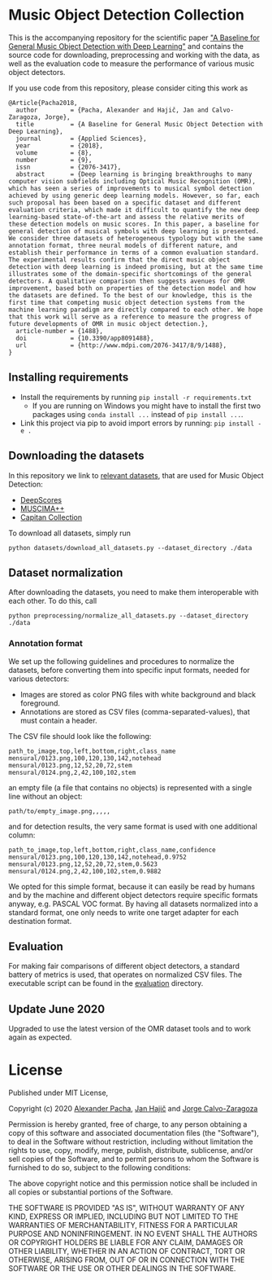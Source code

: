 # Music Object Detection Collection

This is the accompanying repository for the scientific paper ["A Baseline for General Music Object Detection with Deep Learning"](https://www.mdpi.com/2076-3417/8/9/1488) and contains the source code for downloading, preprocessing and working with the data, as well as the evaluation code to measure the performance of various music object detectors.

If you use code from this repository, please consider citing this work as 

```
@Article{Pacha2018,
  author         = {Pacha, Alexander and Hajič, Jan and Calvo-Zaragoza, Jorge},
  title          = {A Baseline for General Music Object Detection with Deep Learning},
  journal        = {Applied Sciences},
  year           = {2018},
  volume         = {8},
  number         = {9},
  issn           = {2076-3417},
  abstract       = {Deep learning is bringing breakthroughs to many computer vision subfields including Optical Music Recognition (OMR), which has seen a series of improvements to musical symbol detection achieved by using generic deep learning models. However, so far, each such proposal has been based on a specific dataset and different evaluation criteria, which made it difficult to quantify the new deep learning-based state-of-the-art and assess the relative merits of these detection models on music scores. In this paper, a baseline for general detection of musical symbols with deep learning is presented. We consider three datasets of heterogeneous typology but with the same annotation format, three neural models of different nature, and establish their performance in terms of a common evaluation standard. The experimental results confirm that the direct music object detection with deep learning is indeed promising, but at the same time illustrates some of the domain-specific shortcomings of the general detectors. A qualitative comparison then suggests avenues for OMR improvement, based both on properties of the detection model and how the datasets are defined. To the best of our knowledge, this is the first time that competing music object detection systems from the machine learning paradigm are directly compared to each other. We hope that this work will serve as a reference to measure the progress of future developments of OMR in music object detection.},
  article-number = {1488},
  doi            = {10.3390/app8091488},
  url            = {http://www.mdpi.com/2076-3417/8/9/1488},
}
```

## Installing requirements

- Install the requirements by running `pip install -r requirements.txt`
    - If you are running on Windows you might have to install the first two packages using `conda install ...` instead of `pip install ...`. 
- Link this project via pip to avoid import errors by running: `pip install -e .`

## Downloading the datasets

In this repository we link to [relevant datasets](https://apacha.github.io/OMR-Datasets/), that are used for Music Object Detection:
   
   - [DeepScores](https://tuggeluk.github.io/deepscores/)
   - [MUSCIMA++](https://ufal.mff.cuni.cz/muscima)
   - [Capitan Collection](https://bitbucket.org/apacha/mensural-detector-database/src/master/)
   
   To download all datasets, simply run 
   
`python datasets/download_all_datasets.py --dataset_directory ./data`
   
## Dataset normalization
After downloading the datasets, you need to make them interoperable with each other. To do this, call

`python preprocessing/normalize_all_datasets.py --dataset_directory ./data`

### Annotation format 
We set up the following guidelines and procedures to normalize the datasets, before converting them into specific input formats, needed for various detectors:

- Images are stored as color PNG files with white background and black foreground.
- Annotations are stored as CSV files (comma-separated-values), that must contain a header.

The CSV file should look like the following:

```text
path_to_image,top,left,bottom,right,class_name
mensural/0123.png,100,120,130,142,notehead
mensural/0123.png,12,52,20,72,stem
mensural/0124.png,2,42,100,102,stem
```

an empty file (a file that contains no objects) is represented with a single line without an object:

```text
path/to/empty_image.png,,,,,
```

and for detection results, the very same format is used with one additional column:

```text
path_to_image,top,left,bottom,right,class_name,confidence
mensural/0123.png,100,120,130,142,notehead,0.9752
mensural/0123.png,12,52,20,72,stem,0.5623
mensural/0124.png,2,42,100,102,stem,0.9882
```

We opted for this simple format, because it can easily be read by humans and by the machine and different object detectors require specific formats anyway, e.g. PASCAL VOC format. By having all datasets normalized into a standard format, one only needs to write one target adapter for each destination format.

## Evaluation

For making fair comparisons of different object detectors, a standard battery of metrics is used, that operates on normalized CSV files.
The executable script can be found in the [evaluation](MusicObjectDetection/evaluation/evaluate.py) directory.

## Update June 2020
Upgraded to use the latest version of the OMR dataset tools and to work again as expected.

# License

Published under MIT License,

Copyright (c) 2020 [Alexander Pacha](http://alexanderpacha.com), [Jan Hajič](https://ufal.mff.cuni.cz/jan-hajic-jr) and [Jorge Calvo-Zaragoza](https://grfia.dlsi.ua.es/members.php?id=55)

Permission is hereby granted, free of charge, to any person obtaining a copy
of this software and associated documentation files (the "Software"), to deal
in the Software without restriction, including without limitation the rights
to use, copy, modify, merge, publish, distribute, sublicense, and/or sell
copies of the Software, and to permit persons to whom the Software is
furnished to do so, subject to the following conditions:

The above copyright notice and this permission notice shall be included in all
copies or substantial portions of the Software.

THE SOFTWARE IS PROVIDED "AS IS", WITHOUT WARRANTY OF ANY KIND, EXPRESS OR
IMPLIED, INCLUDING BUT NOT LIMITED TO THE WARRANTIES OF MERCHANTABILITY,
FITNESS FOR A PARTICULAR PURPOSE AND NONINFRINGEMENT. IN NO EVENT SHALL THE
AUTHORS OR COPYRIGHT HOLDERS BE LIABLE FOR ANY CLAIM, DAMAGES OR OTHER
LIABILITY, WHETHER IN AN ACTION OF CONTRACT, TORT OR OTHERWISE, ARISING FROM,
OUT OF OR IN CONNECTION WITH THE SOFTWARE OR THE USE OR OTHER DEALINGS IN THE
SOFTWARE.
